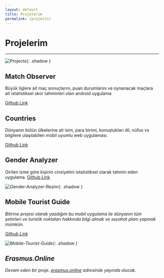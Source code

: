 ```yaml
---
layout: default
title: Projelerim
permalink: /projects/
---
```


# Projelerim
-----

![Projects]({{site.baseurl}}/assets/images/projects.jpg){: .shadow }

## Match Observer <i class="far fa-futbol"></i>

Büyük liglere ait maç sonuçlarını, puan durumlarını ve oynanacak maçlara ait istatistiksel skor tahminleri olan android uygulama

<i class="fa fa-link"></i> <i class="fa fa-github"></i> [Github Link](https://github.com/erkanceylan/match-observer)

## Countries <i class="fa fa-globe"></i>

Dünyanın bütün ülkelerine ait isim, para birimi, konuştukları dil, nüfus vs bilgilere ulaşılabilen mobil uyumlu web uygulaması.

<i class="fa fa-link"></i> <i class="fa fa-github"></i> [Github Link](https://github.com/erkanceylan/countries)

## Gender Analyzer <i class="fa fa-male"></i>  <i class="fa fa-female"></i>

Girilen isme göre kişinin cinsiyetini istatistiksel olarak tahmin eden uygulama.
<i class="fa fa-link"></i> <i class="fa fa-github"></i> [Github Link](https://github.com/erkanceylan/gender-analyzer)

![Gender-Analyzer-Resim](https://user-images.githubusercontent.com/9788440/34367368-2bd7e5ca-eaaa-11e7-8eeb-d2ff2a77b5ce.png){: .shadow }

## Mobile Tourist Guide <i class="fa fa-plane"></i> <i class="fa fa-suitcase">

Bitirme projesi olarak yazdığım bu mobil uygulama ile dünyanın tüm şehirleri ve turistik noktaları hakkında bilgi almak ve seyahat planı yapmak mümkün.

<i class="fa fa-link"></i> <i class="fa fa-github"></i> [Github Link](https://github.com/erkanceylan/final-project)

![Mobile-Tourist-Guide](https://user-images.githubusercontent.com/9788440/39761053-b06a024e-52df-11e8-87dd-63be65684149.png){: .shadow }

## Erasmus.Online <i class="fa fa-graduation-cap"></i>

Devam eden bir proje. [erasmus.online](https://erasmus.online) adresinde yayında olucak.
